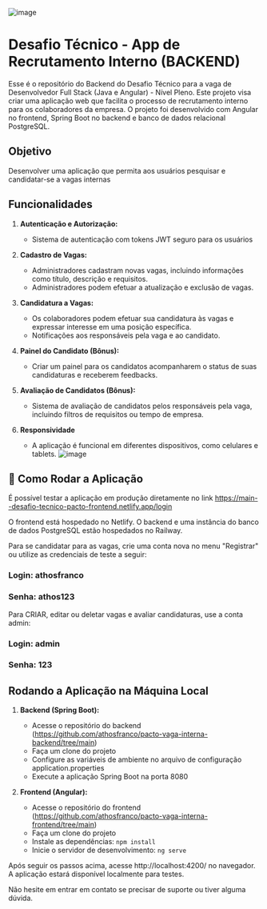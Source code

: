 ![image](https://github.com/athosfranco/pacto-vaga-interna-frontend/assets/73993813/85d71dfc-d43b-4e6a-8d39-a13eb87cac52)
# Desafio Técnico - App de Recrutamento Interno (BACKEND)

Esse é o repositório do Backend do Desafio Técnico para a vaga de Desenvolvedor Full Stack (Java e Angular) - Nível Pleno. Este projeto visa criar uma aplicação web que facilita o processo de recrutamento interno para os colaboradores da empresa. O projeto foi desenvolvido com Angular no frontend, Spring Boot no backend e banco de dados relacional PostgreSQL.

## Objetivo

Desenvolver uma aplicação que permita aos usuários pesquisar e candidatar-se a vagas internas

## Funcionalidades

1. **Autenticação e Autorização:**
   - Sistema de autenticação com tokens JWT seguro para os usuários

2. **Cadastro de Vagas:**
   - Administradores cadastram novas vagas, incluindo informações como título, descrição e requisitos.
   - Administradores podem efetuar a atualização e exclusão de vagas.

3. **Candidatura a Vagas:**
   - Os colaboradores podem efetuar sua candidatura às vagas e expressar interesse em uma posição específica.
   - Notificações aos responsáveis pela vaga e ao candidato.

4. **Painel do Candidato (Bônus):**
   - Criar um painel para os candidatos acompanharem o status de suas candidaturas e receberem feedbacks.

5. **Avaliação de Candidatos (Bônus):**
   - Sistema de avaliação de candidatos pelos responsáveis pela vaga, incluindo filtros de requisitos ou tempo de empresa.

6. **Responsividade**
   - A aplicação é funcional em diferentes dispositivos, como celulares e tablets.
     ![image](https://github.com/athosfranco/pacto-vaga-interna-frontend/assets/73993813/9c74584b-db37-4b60-84b5-9e914c9ec652)

## 🚀 Como Rodar a Aplicação

É possível testar a aplicação em produção diretamente no link https://main--desafio-tecnico-pacto-frontend.netlify.app/login

O frontend está hospedado no Netlify. O backend e uma instância do banco de dados PostgreSQL estão hospedados no Railway. 

Para se candidatar para as vagas, crie uma conta nova no menu "Registrar" ou utilize as credenciais de teste a seguir: <br>
### Login: athosfranco <br>
### Senha: athos123

Para CRIAR, editar ou deletar vagas e avaliar candidaturas, use a conta admin:

### Login: admin 
### Senha: 123

## Rodando a Aplicação na Máquina Local

1. **Backend (Spring Boot):**
   - Acesse o repositório do backend (https://github.com/athosfranco/pacto-vaga-interna-backend/tree/main)
   - Faça um clone do projeto
   - Configure as variáveis de ambiente no arquivo de configuração application.properties
   - Execute a aplicação Spring Boot na porta 8080

3. **Frontend (Angular):**
   - Acesse o repositório do frontend (https://github.com/athosfranco/pacto-vaga-interna-frontend/tree/main)
   - Faça um clone do projeto
   - Instale as dependências: `npm install`
   - Inicie o servidor de desenvolvimento: `ng serve`

 Após seguir os passos acima, acesse http://localhost:4200/ no navegador. A aplicação estará disponível localmente para testes.

Não hesite em entrar em contato se precisar de suporte ou tiver alguma dúvida.

